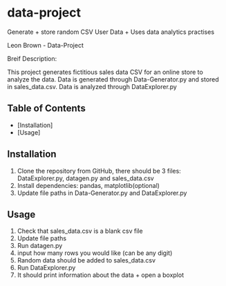 # data-project
Generate + store random CSV User Data + Uses data analytics practises

Leon Brown - Data-Project

Breif Description:

This project generates fictitious sales data CSV for an online store to analyze the data.
Data is generated through Data-Generator.py and stored in sales_data.csv.
Data is analyzed through DataExplorer.py

## Table of Contents
- [Installation]
- [Usage]

## Installation
1. Clone the repository from GitHub, there should be 3 files: DataExplorer.py, datagen.py and sales_data.csv
2. Install dependencies: pandas, matplotlib(optional)
3. Update file paths in Data-Generator.py and DataExplorer.py

## Usage
1. Check that sales_data.csv is a blank csv file
2. Update file paths
3. Run datagen.py
4. input how many rows you would like (can be any digit)
5. Random data should be added to sales_data.csv
6. Run DataExplorer.py
7. It should print information about the data + open a boxplot


